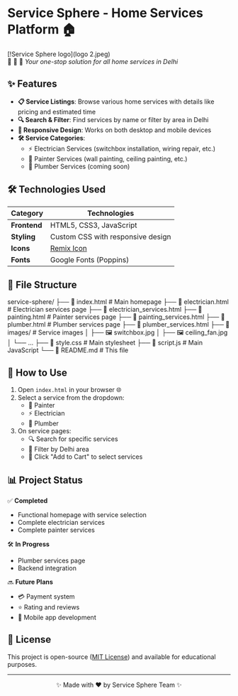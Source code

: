 # Service Sphere - Home Services Platform 🏠

[!Service Sphere logo](logo 2.jpeg)  
🔌 🎨 🚿 *Your one-stop solution for all home services in Delhi*

## ✨ Features

- **📋 Service Listings**: Browse various home services with details like pricing and estimated time
- **🔍 Search & Filter**: Find services by name or filter by area in Delhi
- **📱 Responsive Design**: Works on both desktop and mobile devices
- **🛠️ Service Categories**:
  - ⚡ Electrician Services (switchbox installation, wiring repair, etc.)
  - 🎨 Painter Services (wall painting, ceiling painting, etc.)
  - 🚰 Plumber Services (coming soon)

## 🛠️ Technologies Used

| Category       | Technologies |
|----------------|--------------|
| **Frontend**   | HTML5, CSS3, JavaScript |
| **Styling**    | Custom CSS with responsive design |
| **Icons**      | [Remix Icon](https://remixicon.com/) |
| **Fonts**      | Google Fonts (Poppins) |

## 📂 File Structure
service-sphere/
├── 📄 index.html # Main homepage
├── 📄 electrician.html # Electrician services page
├── 📄 electrician_services.html
├── 📄 painting.html # Painter services page
├── 📄 painting_services.html
├── 📄 plumber.html # Plumber services page
├── 📄 plumber_services.html
├── 📁 images/ # Service images
│ ├── 🖼️ switchbox.jpg
│ ├── 🖼️ ceiling_fan.jpg
│ └── ...
├── 📄 style.css # Main stylesheet
├── 📄 script.js # Main JavaScript
└── 📄 README.md # This file

## 🚀 How to Use

1. Open `index.html` in your browser 🌐
2. Select a service from the dropdown:
   - 🎨 Painter
   - ⚡ Electrician
   - 🚰 Plumber
3. On service pages:
   - 🔍 Search for specific services
   - 📍 Filter by Delhi area
   - 🛒 Click "Add to Cart" to select services

## 📊 Project Status

✅ **Completed**  
- Functional homepage with service selection  
- Complete electrician services  
- Complete painter services  

🛠️ **In Progress**  
- Plumber services page  
- Backend integration  

🔜 **Future Plans**  
- 💳 Payment system  
- ⭐ Rating and reviews  
- 📱 Mobile app development  

## 📜 License

This project is open-source ([MIT License](https://opensource.org/licenses/MIT)) and available for educational purposes.

---

<div align="center">
  ✨ Made with ❤️ by Service Sphere Team ✨
</div>
